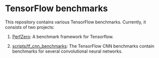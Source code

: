# TensorFlow benchmarks
This repository contains various TensorFlow benchmarks. Currently, it consists of two projects:


1. [PerfZero](https://github.com/lindong28/benchmarks/tree/master/perfzero): A benchmark framework for Tensorflow.

2. [scripts/tf_cnn_benchmarks](https://github.com/tensorflow/benchmarks/tree/master/scripts/tf_cnn_benchmarks): The TensorFlow CNN benchmarks contain benchmarks for several convolutional neural networks.



